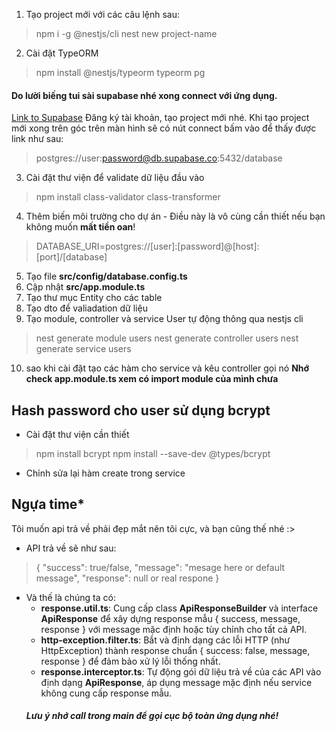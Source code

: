 1. Tạo project mới với các câu lệnh sau:
> npm i -g @nestjs/cli
> nest new project-name
2. Cài đặt TypeORM
> npm install @nestjs/typeorm typeorm pg
#### Do lười biếng tui sài supabase nhé xong connect với ứng dụng.
[Link to Supabase](https://supabase.com/)
Đăng ký tài khoản, tạo project mới nhé.
Khi tạo project mới xong trên góc trên màn hình sẽ có nút connect bấm vào để thấy được link như sau:
> postgres://user:password@db.supabase.co:5432/database
3. Cài đặt thư viện để validate dữ liệu đầu vào
> npm install class-validator class-transformer
4. Thêm biến môi trường cho dự án - Điều này là vô cùng cần thiết nếu bạn không muốn **mất tiền oan**!
> DATABASE_URI=postgres://[user]:[password]@[host]:[port]/[database]
5. Tạo file **src/config/database.config.ts**
6. Cập nhật **src/app.module.ts**
7. Tạo thư mục Entity cho các table
8. Tạo dto để valiadation dữ liệu
9. Tạo module, controller và service User tự động thông qua nestjs cli
> nest generate module users
> nest generate controller users
> nest generate service users
10. sao khi cài đặt tạo các hàm cho service và kêu controller gọi nó **Nhớ check app.module.ts xem có import module của mình chưa**
## Hash password cho user sử dụng bcrypt
- Cài đặt thư viện cần thiết
> npm install bcrypt
> npm install --save-dev @types/bcrypt
- Chỉnh sửa lại hàm create trong service
## Ngựa time*
Tôi muốn api trả về phải đẹp mắt nên tôi cực, và bạn cũng thế nhé :>
- API trả về sẽ như sau:
> {
    "success": true/false,
    "message": "mesage here or default message",
    "response": null or real respone
> }
- Và thế là chúng ta có:
    - **response.util.ts**: Cung cấp class **ApiResponseBuilder** và interface **ApiResponse** để xây dựng response mẫu { success, message, response } với message mặc định hoặc tùy chỉnh cho tất cả API.
    - **http-exception.filter.ts**: Bắt và định dạng các lỗi HTTP (như HttpException) thành response chuẩn { success: false, message, response } để đảm bảo xử lý lỗi thống nhất.
    - **response.interceptor.ts**: Tự động gói dữ liệu trả về của các API vào định dạng **ApiResponse**, áp dụng message mặc định nếu service không cung cấp response mẫu.
    ##### Lưu ý nhớ call trong main để gọi cục bộ toàn ứng dụng nhé!